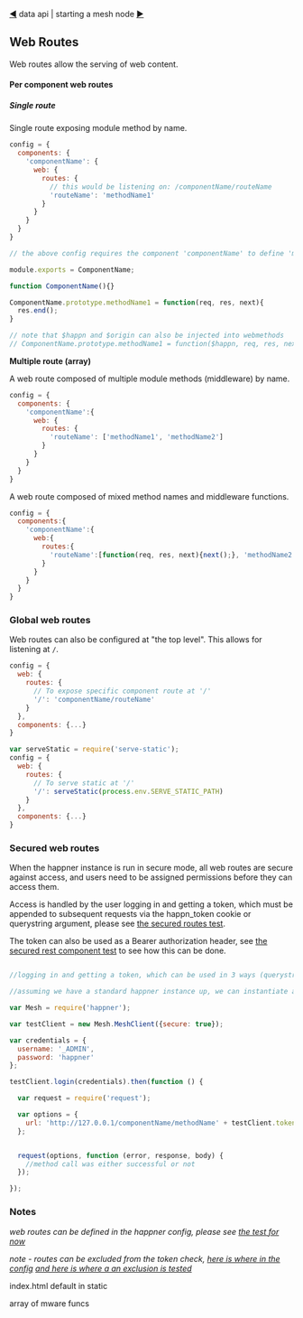 [◀](data.md) data api | starting a mesh node [▶](starting.md)

## Web Routes

Web routes allow the serving of web content.

#### Per component web routes

##### Single route

Single route exposing module method by name.

```javascript
config = {
  components: {
    'componentName': {
      web: {
        routes: {	
          // this would be listening on: /componentName/routeName
          'routeName': 'methodName1'
        }
      }
    }
  }
}
```

```javascript
// the above config requires the component 'componentName' to define 'methodName1' as below

module.exports = ComponentName;

function ComponentName(){}

ComponentName.prototype.methodName1 = function(req, res, next){
  res.end();
}

// note that $happn and $origin can also be injected into webmethods
// ComponentName.prototype.methodName1 = function($happn, req, res, next) {
```

**Multiple route (array)**

A web route composed of multiple module methods (middleware) by name.

```javascript
config = {
  components: {
    'componentName':{
      web: {
        routes: {	
          'routeName': ['methodName1', 'methodName2']
        }
      }
    }
  }
}
```

A web route composed of mixed method names and middleware functions.

```javascript
config = {
  components:{
    'componentName':{
      web:{
        routes:{	
          'routeName':[function(req, res, next){next();}, 'methodName2']
        }
      }
    }
  }
}
```

### Global web routes

Web routes can also be configured at "the top level". This allows for listening at `/`.

```javascript
config = {
  web: {
    routes: {
      // To expose specific component route at '/'
      '/': 'componentName/routeName'
    }
  },
  components: {...}
}
```

```javascript
var serveStatic = require('serve-static');
config = {
  web: {
    routes: {
      // To serve static at '/'
      '/': serveStatic(process.env.SERVE_STATIC_PATH)
    }
  },
  components: {...}
}
```
### Secured web routes

When the happner instance is run in secure mode, all web routes are secure against access, and users need to be assigned permissions before they can access them.

Access is handled by the user logging in and getting a token, which must be appended to subsequent requests via the happn_token cookie or querystring argument, please see [the secured routes test](https://github.com/happner/happner-2/blob/master/test/integration/security/permissions-web.js).

The token can also be used as a Bearer authorization header, see [the secured rest component test](https://github.com/happner/happner-2/blob/master/test/integration/rest/rest-component-secure.js#L620) to see how this can be done.

```javascript

//logging in and getting a token, which can be used in 3 ways (querystring arg, cookie or Bearer token)

//assuming we have a standard happner instance up, we can instantiate and login with the client:

var Mesh = require('happner');

var testClient = new Mesh.MeshClient({secure: true});

var credentials = {
  username: '_ADMIN',
  password: 'happner'
};

testClient.login(credentials).then(function () {

  var request = require('request');

  var options = {
    url: 'http://127.0.0.1/componentName/methodName' + testClient.token
  };


  request(options, function (error, response, body) {
    //method call was either successful or not
  });

});

```

### Notes

*web routes can be defined in the happner config, please see [the test for now](https://github.com/happner/happner-2/blob/master/test/integration/web/web-middleware.js)*

*note - routes can be excluded from the token check, [here is where in the config](https://github.com/happner/happner-2/blob/master/test/integration/web/permissions-web.js#L29) [and here is where a an exclusion is tested](https://github.com/happner/happner-2/blob/master/test/integration/web/permissions-web.js#L140)*

index.html default in static

array of mware funcs
